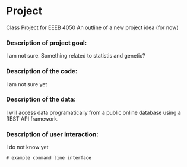 # Project
Class Project for EEEB 4050 
An outline of a new project idea (for now)

### Description of project goal:
I am not sure. Something related to statistis and genetic? 

### Description of the code:
I am not sure yet

### Description of the data:
I will access data programatically from a public online database using a REST API framework. 

### Description of user interaction:
I do not know yet

```
# example command line interface
```
